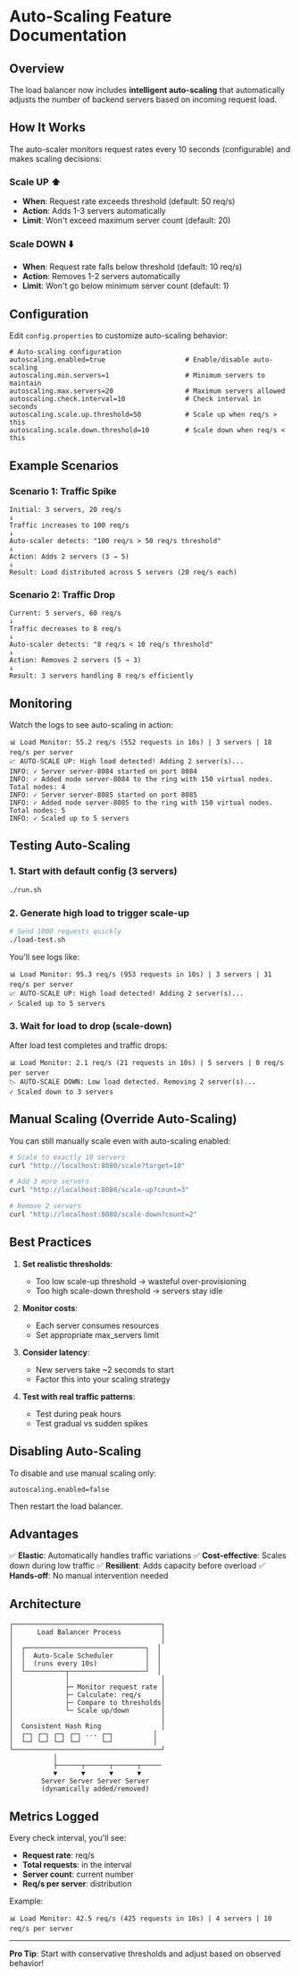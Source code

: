 # Auto-Scaling Feature Documentation

## Overview

The load balancer now includes **intelligent auto-scaling** that automatically adjusts the number of backend servers based on incoming request load.

## How It Works

The auto-scaler monitors request rates every 10 seconds (configurable) and makes scaling decisions:

### Scale UP ⬆️

-   **When**: Request rate exceeds threshold (default: 50 req/s)
-   **Action**: Adds 1-3 servers automatically
-   **Limit**: Won't exceed maximum server count (default: 20)

### Scale DOWN ⬇️

-   **When**: Request rate falls below threshold (default: 10 req/s)
-   **Action**: Removes 1-2 servers automatically
-   **Limit**: Won't go below minimum server count (default: 1)

## Configuration

Edit `config.properties` to customize auto-scaling behavior:

```properties
# Auto-scaling configuration
autoscaling.enabled=true                    # Enable/disable auto-scaling
autoscaling.min.servers=1                   # Minimum servers to maintain
autoscaling.max.servers=20                  # Maximum servers allowed
autoscaling.check.interval=10               # Check interval in seconds
autoscaling.scale.up.threshold=50           # Scale up when req/s > this
autoscaling.scale.down.threshold=10         # Scale down when req/s < this
```

## Example Scenarios

### Scenario 1: Traffic Spike

```
Initial: 3 servers, 20 req/s
↓
Traffic increases to 100 req/s
↓
Auto-scaler detects: "100 req/s > 50 req/s threshold"
↓
Action: Adds 2 servers (3 → 5)
↓
Result: Load distributed across 5 servers (20 req/s each)
```

### Scenario 2: Traffic Drop

```
Current: 5 servers, 60 req/s
↓
Traffic decreases to 8 req/s
↓
Auto-scaler detects: "8 req/s < 10 req/s threshold"
↓
Action: Removes 2 servers (5 → 3)
↓
Result: 3 servers handling 8 req/s efficiently
```

## Monitoring

Watch the logs to see auto-scaling in action:

```
📊 Load Monitor: 55.2 req/s (552 requests in 10s) | 3 servers | 18 req/s per server
📈 AUTO-SCALE UP: High load detected! Adding 2 server(s)...
INFO: ✓ Server server-8084 started on port 8084
INFO: ✓ Added node server-8084 to the ring with 150 virtual nodes. Total nodes: 4
INFO: ✓ Server server-8085 started on port 8085
INFO: ✓ Added node server-8085 to the ring with 150 virtual nodes. Total nodes: 5
INFO: ✓ Scaled up to 5 servers
```

## Testing Auto-Scaling

### 1. Start with default config (3 servers)

```bash
./run.sh
```

### 2. Generate high load to trigger scale-up

```bash
# Send 1000 requests quickly
./load-test.sh
```

You'll see logs like:

```
📊 Load Monitor: 95.3 req/s (953 requests in 10s) | 3 servers | 31 req/s per server
📈 AUTO-SCALE UP: High load detected! Adding 2 server(s)...
✓ Scaled up to 5 servers
```

### 3. Wait for load to drop (scale-down)

After load test completes and traffic drops:

```
📊 Load Monitor: 2.1 req/s (21 requests in 10s) | 5 servers | 0 req/s per server
📉 AUTO-SCALE DOWN: Low load detected. Removing 2 server(s)...
✓ Scaled down to 3 servers
```

## Manual Scaling (Override Auto-Scaling)

You can still manually scale even with auto-scaling enabled:

```bash
# Scale to exactly 10 servers
curl "http://localhost:8080/scale?target=10"

# Add 3 more servers
curl "http://localhost:8080/scale-up?count=3"

# Remove 2 servers
curl "http://localhost:8080/scale-down?count=2"
```

## Best Practices

1. **Set realistic thresholds**:

    - Too low scale-up threshold → wasteful over-provisioning
    - Too high scale-down threshold → servers stay idle

2. **Monitor costs**:

    - Each server consumes resources
    - Set appropriate max_servers limit

3. **Consider latency**:

    - New servers take ~2 seconds to start
    - Factor this into your scaling strategy

4. **Test with real traffic patterns**:
    - Test during peak hours
    - Test gradual vs sudden spikes

## Disabling Auto-Scaling

To disable and use manual scaling only:

```properties
autoscaling.enabled=false
```

Then restart the load balancer.

## Advantages

✅ **Elastic**: Automatically handles traffic variations
✅ **Cost-effective**: Scales down during low traffic
✅ **Resilient**: Adds capacity before overload
✅ **Hands-off**: No manual intervention needed

## Architecture

```
┌─────────────────────────────────────┐
│      Load Balancer Process          │
│                                     │
│  ┌──────────────────────────────┐  │
│  │  Auto-Scale Scheduler        │  │
│  │  (runs every 10s)            │  │
│  └──────────┬───────────────────┘  │
│             │                       │
│             ├─ Monitor request rate │
│             ├─ Calculate: req/s     │
│             ├─ Compare to thresholds│
│             └─ Scale up/down        │
│                                     │
│  Consistent Hash Ring               │
│  ┌─┐ ┌─┐ ┌─┐ ┌─┐ ... ┌─┐          │
│  └─┘ └─┘ └─┘ └─┘     └─┘          │
└─────────────────────────────────────┘
           │
           ├──────┬──────┬──────┬─────
           ▼      ▼      ▼      ▼
        Server Server Server Server
        (dynamically added/removed)
```

## Metrics Logged

Every check interval, you'll see:

-   **Request rate**: req/s
-   **Total requests**: in the interval
-   **Server count**: current number
-   **Req/s per server**: distribution

Example:

```
📊 Load Monitor: 42.5 req/s (425 requests in 10s) | 4 servers | 10 req/s per server
```

---

**Pro Tip**: Start with conservative thresholds and adjust based on observed behavior!
